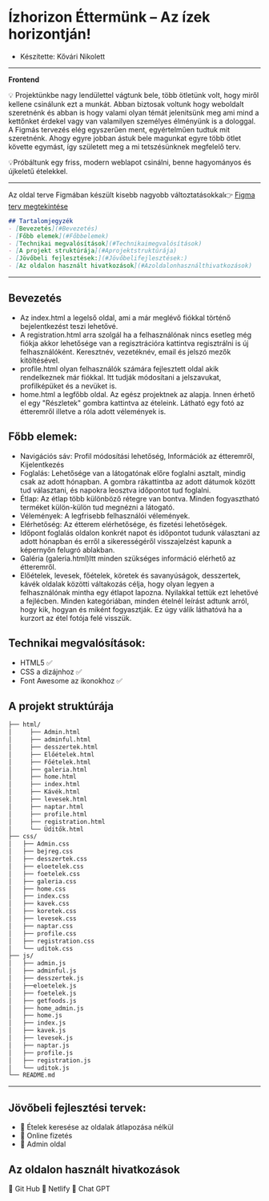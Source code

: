 # Ízhorizon Éttermünk – Az ízek horizontján!
- Készítette: Kővári Nikolett
---
**Frontend**

 
💡 Projektünkbe nagy lendülettel vágtunk bele, több ötletünk volt, hogy miről kellene csinálunk ezt a munkát.
Abban biztosak voltunk hogy weboldalt szeretnénk és abban is hogy valami olyan témát jelenitsünk meg ami mind a kettőnket érdekel vagy van valamilyen személyes élményünk is a dologgal. A Figmás tervezés elég egyszerűen ment, egyértelműen tudtuk mit szeretnénk. Ahogy egyre jobban ástuk bele magunkat egyre több ötlet követte egymást, így született meg a mi tetszésünknek megfelelő terv. 

💡Próbáltunk egy friss, modern weblapot csinálni, benne hagyományos és újkeletű ételekkel. 

---
Az oldal terve Figmában készült kisebb nagyobb változtatásokkal👉 [Figma terv megtekintése](https://www.figma.com/design/ipdP2BYytD8pvShEUWwQOF/Projekt?node-id=0-1&p=f&t=Wqw4hQMBFSGBfEpm-0)
```markdown
## Tartalomjegyzék
- [Bevezetés](#Bevezetés)
- [Főbb elemek](#Főbbelemek)
- [Technikai megvalósítások](#Technikaimegvalósítások)
- [A projekt struktúrája](#Aprojektstruktúrája)
- [Jövőbeli fejlesztések:](#Jövőbelifejlesztések:)
- [Az oldalon használt hivatkozások](#Azoldalonhasználthivatkozások)
```
---
## Bevezetés
- Az index.html a legelső oldal, ami a már meglévő fiókkal történő bejelentkezést teszi lehetővé.  
- A registration.html arra szolgál
ha a felhasználónak nincs esetleg még fiókja akkor lehetősége van a regisztrációra kattintva regisztrálni is új felhasználóként. 
Keresztnév, vezetéknév, email és jelszó mezők kitöltésével.
- profile.html olyan felhasználók számára fejlesztett oldal akik rendelkeznek már fiókkal. Itt tudják módosítani a jelszavukat, profilképüket és a nevüket is.
- home.html a legfőbb oldal. Az egész projektnek az alapja. Innen érhető el egy "Részletek" gombra kattintva az ételeink. Látható egy fotó az étteremről illetve a róla adott vélemények is.
## Főbb elemek: 
- Navigációs sáv: Profil módosítási lehetőség, Információk az étteremről, Kijelentkezés  
-  Foglalás: Lehetősége van a látogatónak előre foglalni asztalt, mindig csak az adott hónapban. A gombra rákattintba az adott dátumok között tud választani, és napokra leosztva időpontot tud foglalni.
-  Étlap: Az étlap több különböző rétegre van bontva. Minden fogyasztható terméket külön-külön tud megnézni a látogató.
-  Vélemények: A legfrisebb felhasználói vélemények.
-  Elérhetőség: Az étterem elérhetősége, és fizetési lehetőségek.
-  Időpont foglalás oldalon konkrét napot és időpontot tudunk választani az adott hónapban és erről a sikerességéről visszajelzést kapunk a képernyőn felugró ablakban.
- Galéria (galeria.html)Itt minden szükséges információ elérhető az étteremről.
- Előételek, levesek, főételek, köretek és savanyúságok, desszertek, kávék oldalak közötti váltakozás célja, hogy olyan legyen a felhasználónak mintha egy étlapot lapozna. Nyilakkal tettük ezt lehetővé a fejlécben. Minden kategóriában, minden ételnél leírást adtunk arról, hogy kik,
hogyan és miként fogyasztják. Ez úgy válik láthatóvá ha a kurzort az étel
fotója felé visszük.

## Technikai megvalósítások:
 - HTML5 ✅
 - CSS a dizájnhoz ✅
 - Font Awesome az ikonokhoz ✅
## A projekt struktúrája
```markdown
├── html/
│     ├── Admin.html
│     ├── adminful.html
│     ├── desszertek.html
│     ├── Előételek.html
│     ├── Főételek.html
│     ├── galeria.html
│     ├── home.html
│     ├── index.html
│     ├── Kávék.html
│     ├── levesek.html
│     ├── naptar.html
│     ├── profile.html
│     ├── registration.html
│     └── Üdítők.html
├── css/
│   ├── Admin.css
│   ├── bejreg.css
│   ├── desszertek.css
│   ├── eloetelek.css
│   ├── foetelek.css
│   ├── galeria.css
│   ├── home.css
│   ├── index.css
│   ├── kavek.css
│   ├── koretek.css
│   ├── levesek.css
│   ├── naptar.css
│   ├── profile.css
│   ├── registration.css
│   └── uditok.css
├── js/
│   ├── admin.js
│   ├── adminful.js
│   ├── desszertek.js
│   ├──eloetelek.js
│   ├── foetelek.js
│   ├── getfoods.js
│   ├── home_admin.js
│   ├── home.js
│   ├── index.js
│   ├── kavek.js
│   ├── levesek.js
│   ├── naptar.js
│   ├── profile.js
│   ├── registration.js
│   └── uditok.js
└── README.md
```

---
 ## Jövőbeli fejlesztési tervek:
- 🌟 Ételek keresése az oldalak átlapozása nélkül
- 🌟 Online fizetés 
- 🌟 Admin oldal
## Az oldalon használt hivatkozások
🔗  Git Hub
🔗  Netlify
🔗  Chat GPT

